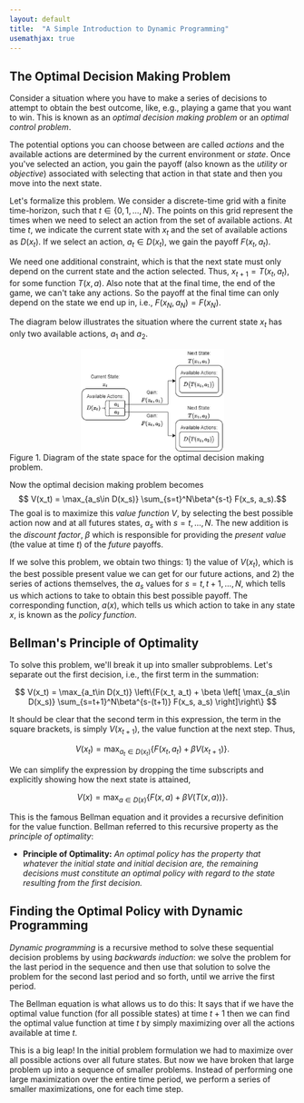 ```yaml
---
layout: default
title:  "A Simple Introduction to Dynamic Programming"
usemathjax: true
---
```

## The Optimal Decision Making Problem
Consider a situation where you have to make a series of decisions to attempt to obtain the best outcome, like, e.g., playing a game that you want to win. This is known as an *optimal decision making problem* or an *optimal control problem*.

The potential options you can choose between are called *actions* and the available actions are determined by the current environment or *state*. Once you've selected an action, you gain the payoff (also known as the *utility* or *objective*) associated with selecting that action in that state and then you move into the next state.

Let's formalize this problem. We consider a discrete-time grid with a finite time-horizon, such that $t\in\{0, 1, \dots, N\}$. The points on this grid represent the times when we need to select an action from the set of available actions. At time $t$, we indicate the current state with $x_t$ and the set of available actions as $D(x_t)$. If we select an action, $a_t\in D(x_t)$, we gain the payoff $F(x_t, a_t)$.

We need one additional constraint, which is that the next state must only depend on the current state and the action selected. Thus, $x_{t+1} = T(x_t, a_t)$, for some function $T(x, a)$. Also note that at the final time, the end of the game, we can't take any actions. So the payoff at the final time can only depend on the state we end up in, i.e., $F(x_N, a_N) = F(x_N)$.

The diagram below illustrates the situation where the current state $x_t$ has only two available actions, $a_1$ and $a_2$.

<div class='figure'>
    <img src="/assets/Dynamic Programming.png"
         style="width: 50%; display: block; margin: 0 auto;"/>
    <div class='caption'>
        <span class='caption-label'>Figure 1.</span> Diagram of the state space for the optimal decision making problem.
    </div>
</div>

Now the optimal decision making problem becomes
$$ V(x_t) = \max_{a_s\in D(x_s)} \sum_{s=t}^N\beta^{s-t} F(x_s, a_s).$$
The goal is to maximize this *value function* $V$, by selecting the best possible action now and at all futures states, $a_s$ with $s=t, \dots, N$. The new addition is the *discount factor*, $\beta$ which is responsible for providing the *present value* (the value at time $t$) of the *future* payoffs.

If we solve this problem, we obtain two things: 1) the value of $V(x_t)$, which is the best possible present value we can get for our future actions, and 2) the series of actions themselves, the $a_s$ values for $s=t,t+1,\ldots,N,$ which tells us which actions to take to obtain this best possible payoff. The corresponding function, $a(x)$, which tells us which action to take in any state $x$, is known as the *policy function*.

## Bellman's Principle of Optimality
To solve this problem, we'll break it up into smaller subproblems. Let's separate out the first decision, i.e., the first term in the summation:

$$ V(x_t) = \max_{a_t\in D(x_t)} \left\{F(x_t, a_t) +  \beta \left[ \max_{a_s\in D(x_s)} \sum_{s=t+1}^N\beta^{s-(t+1)} F(x_s, a_s) \right]\right\}  $$

It should be clear that the second term in this expression, the term in the square brackets, is simply $V(x_{t+1})$, the value function at the next step. Thus,

$$ V(x_t) =  \max_{a_t\in D(x_t)} \left\{F(x_t, a_t) +  \beta V(x_{t + 1})\right\}. $$

We can simplify the expression by dropping the time subscripts and explicitly showing how the next state is attained,

$$ V(x) =  \max_{a\in D(x)} \left\{F(x, a) +  \beta V(T(x,a))\right\}. $$

This is the famous Bellman equation and it provides a recursive definition for the value function. Bellman referred to this recursive property as the *principle of optimality*:

- **Principle of Optimality:** *An optimal policy has the property that whatever the initial state and initial decision are, the remaining decisions must constitute an optimal policy with regard to the state resulting from the first decision.*

## Finding the Optimal Policy with Dynamic Programming
*Dynamic programming* is a recursive method to solve these sequential decision problems by using *backwards induction*: we solve the problem for the last period in the sequence and then use that solution to solve the problem for the second last period and so forth, until we arrive the first period.

The Bellman equation is what allows us to do this: It says that if we have the optimal value function (for all possible states) at time $t+1$ then we can find the optimal value function at time $t$ by simply maximizing over all the actions available at time $t$.

This is a big leap! In the initial problem formulation we had to maximize over all possible actions over all future states. But now we have broken that large problem up into a sequence of smaller problems. Instead of performing one large maximization over the entire time period, we perform a series of smaller maximizations, one for each time step. 